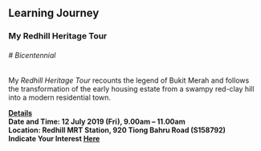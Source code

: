 <!-- ---
title: 'Learning Festival 1-19 July 2019'
permalink: /events/learning-journeys/event-details/lj_redhilltour/
breadcrumb: 'Learning Journey'

--- -->


## Learning Journey
### My Redhill Heritage Tour

###### _# Bicentennial_ 

My <i>Redhill Heritage Tour</i> recounts the legend of Bukit Merah and follows the transformation of the early housing estate from a swampy red-clay hill into a modern residential town. 

<b><u>Details</u><br>
**Date and Time: 12 July 2019 (Fri), 9.00am – 11.00am** <br>
**Location: Redhill MRT Station, 920 Tiong Bahru Road (S158792)** <br>
**Indicate Your Interest [Here](https://www.eventbrite.sg/e/my-redhill-heritage-tour-tickets-63640491423)** 

